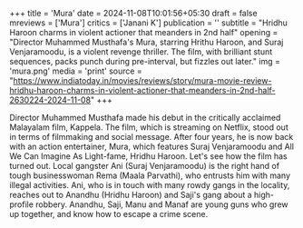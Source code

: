 +++
title = 'Mura'
date = 2024-11-08T10:01:56+05:30
draft = false
mreviews = ['Mura']
critics = ['Janani K']
publication = ''
subtitle = "Hridhu Haroon charms in violent actioner that meanders in 2nd half"
opening = "Director Muhammed Musthafa's Mura, starring Hrithu Haroon, and Suraj Venjaramoodu, is a violent revenge thriller. The film, with brilliant stunt sequences, packs punch during pre-interval, but fizzles out later."
img = 'mura.png'
media = 'print'
source = "https://www.indiatoday.in/movies/reviews/story/mura-movie-review-hridhu-haroon-charms-in-violent-actioner-that-meanders-in-2nd-half-2630224-2024-11-08"
+++

Director Muhammed Musthafa made his debut in the critically acclaimed Malayalam film, Kappela. The film, which is streaming on Netflix, stood out in terms of filmmaking and social message. After four years, he is now back with an action entertainer, Mura, which features Suraj Venjaramoodu and All We Can Imagine As Light-fame, Hridhu Haroon. Let's see how the film has turned out. Local gangster Ani (Suraj Venjaramoodu) is the right hand of tough businesswoman Rema (Maala Parvathi), who entrusts him with many illegal activities. Ani, who is in touch with many rowdy gangs in the locality, reaches out to Anandhu (Hridhu Haroon) and Saji's gang about a high-profile robbery. Anandhu, Saji, Manu and Manaf are young guns who grew up together, and know how to escape a crime scene.

